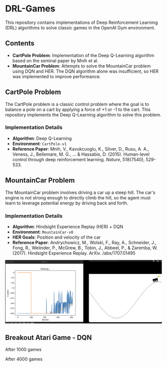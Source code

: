 # DRL-Games

This repository contains implementations of Deep Reinforcement Learning (DRL) algorithms to solve classic games in the OpenAI Gym environment. 
## Contents

- **CartPole Problem**: Implementation of the Deep Q-Learning algorithm based on the seminal paper by Mnih et al.
- **MountainCar Problem**: Attempts to solve the MountainCar problem using DQN and HER. The DQN algorithm alone was insufficient, so HER was implemented to improve performance.

## CartPole Problem

The CartPole problem is a classic control problem where the goal is to balance a pole on a cart by applying a force of +1 or -1 to the cart. This repository implements the Deep Q-Learning algorithm to solve this problem.

### Implementation Details

- **Algorithm**: Deep Q-Learning
- **Environment**: `CartPole-v1`
- **Reference Paper**: Mnih, V., Kavukcuoglu, K., Silver, D., Rusu, A. A., Veness, J., Bellemare, M. G., ... & Hassabis, D. (2015). Human-level control through deep reinforcement learning. *Nature*, 518(7540), 529-533.

## MountainCar Problem

The MountainCar problem involves driving a car up a steep hill. The car's engine is not strong enough to directly climb the hill, so the agent must learn to leverage potential energy by driving back and forth.

### Implementation Details

- **Algorithm**: Hindsight Experience Replay (HER) + DQN
- **Environment**: `MountainCar-v0`
- **HER Goals**: Position and velocity of the car
- **Reference Paper**: Andrychowicz, M., Wolski, F., Ray, A., Schneider, J., Fong, R., Welinder, P., McGrew, B., Tobin, J., Abbeel, P., & Zaremba, W. (2017). Hindsight Experience Replay. ArXiv. /abs/1707.01495

![alt text](assets/mountain_car.png)

## Breakout Atari Game - DQN
After 1000 games

After 4000 games
